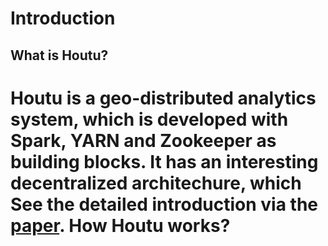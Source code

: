 Introduction
===
What is Houtu?
---
Houtu is a geo-distributed analytics system, which is developed with Spark, YARN and Zookeeper as building blocks. It has an interesting decentralized architechure, which See the detailed introduction via the [paper](https://github.com/DislabNJU/Houtu/blob/branch-0.2/Houtu-tech-report.pdf).
How Houtu works?
===
